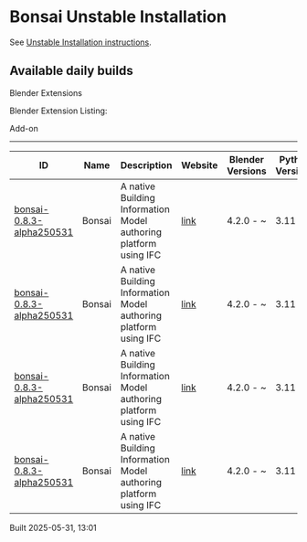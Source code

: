 # Bonsai Unstable Installation

See [Unstable Installation instructions](https://docs.bonsaibim.org/guides/development/installation.html#unstable-installation).

## Available daily builds

Blender Extensions


Blender Extension Listing:

Add-on

---

| ID | Name | Description | Website | Blender Versions | Python Versions | Platforms | Size |
| --- | --- | --- | --- | --- | --- | --- | --- |
| [bonsai-0.8.3-alpha250531](https://github.com/IfcOpenShell/IfcOpenShell/releases/download/bonsai-0.8.3-alpha2505311258/bonsai_py311-0.8.3-alpha250531-macos-x64.zip?repository=https://raw.githubusercontent.com/IfcOpenShell/bonsai_unstable_repo/main/index.json&blender_version_min=4.2.0&platforms=macos-x64&python_versions=3.11) | Bonsai | A native Building Information Model authoring platform using IFC | [link](https://bonsaibim.org/) | 4.2.0 - ~ | 3.11 | macos-x64 | 102.1MB |
| [bonsai-0.8.3-alpha250531](https://github.com/IfcOpenShell/IfcOpenShell/releases/download/bonsai-0.8.3-alpha2505311258/bonsai_py311-0.8.3-alpha250531-linux-x64.zip?repository=https://raw.githubusercontent.com/IfcOpenShell/bonsai_unstable_repo/main/index.json&blender_version_min=4.2.0&platforms=linux-x64&python_versions=3.11) | Bonsai | A native Building Information Model authoring platform using IFC | [link](https://bonsaibim.org/) | 4.2.0 - ~ | 3.11 | linux-x64 | 110.2MB |
| [bonsai-0.8.3-alpha250531](https://github.com/IfcOpenShell/IfcOpenShell/releases/download/bonsai-0.8.3-alpha2505311258/bonsai_py311-0.8.3-alpha250531-macos-arm64.zip?repository=https://raw.githubusercontent.com/IfcOpenShell/bonsai_unstable_repo/main/index.json&blender_version_min=4.2.0&platforms=macos-arm64&python_versions=3.11) | Bonsai | A native Building Information Model authoring platform using IFC | [link](https://bonsaibim.org/) | 4.2.0 - ~ | 3.11 | macos-arm64 | 103.6MB |
| [bonsai-0.8.3-alpha250531](https://github.com/IfcOpenShell/IfcOpenShell/releases/download/bonsai-0.8.3-alpha2505311258/bonsai_py311-0.8.3-alpha250531-windows-x64.zip?repository=https://raw.githubusercontent.com/IfcOpenShell/bonsai_unstable_repo/main/index.json&blender_version_min=4.2.0&platforms=windows-x64&python_versions=3.11) | Bonsai | A native Building Information Model authoring platform using IFC | [link](https://bonsaibim.org/) | 4.2.0 - ~ | 3.11 | windows-x64 | 83.8MB |

Built 2025-05-31, 13:01